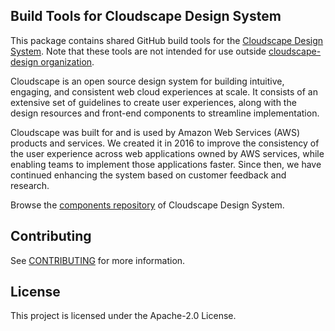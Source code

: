 ## Build Tools for Cloudscape Design System

This package contains shared GitHub build tools for the [Cloudscape Design System](https://cloudscape.design/). Note that these tools are not intended for use outside [cloudscape-design organization](https://github.com/cloudscape-design).

Cloudscape is an open source design system for building intuitive, engaging, and consistent web cloud experiences at scale. It consists of an extensive set of guidelines to create user experiences, along with the design resources and front-end components to streamline implementation.

Cloudscape was built for and is used by Amazon Web Services (AWS) products and services. We created it in 2016 to improve the consistency of the user experience across web applications owned by AWS services, while enabling teams to implement those applications faster. Since then, we have continued enhancing the system based on customer feedback and research.

Browse the [components repository](https://github.com/cloudscape-design/components) of Cloudscape Design System.

## Contributing

See [CONTRIBUTING](CONTRIBUTING.md#security-issue-notifications) for more information.

## License

This project is licensed under the Apache-2.0 License.
